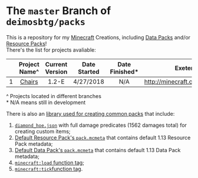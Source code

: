 # The `master` Branch of `deimosbtg/packs`

This is a repository for my [Minecraft][mcl] Creations, including [Data Packs][dtl] and/or [Resource Packs][rpl]!    
There's the list for projects avaliable:

  |     | Project Name^ | Current Version | Date Started | Date Finished\* | Exeternal Download Link |
  | --- | :---: | :---: | :---: | :---: | :---: |
  | 1 | [Chairs][chr] | 1.2-E | 4/27/2018 | N/A | http://minecraft.curseforge.com/projects/chairs |

  \^ Projects located in different branches    
  \* N/A means still in development

There is also an [library used for creating common packs][lib] that include:    
1. [`diamond_hoe.json`][dho] with full damage predicates (1562 damages total) for creating custom items;    
2. [Default Resource Pack's `pack.mcmeta`][drp] that contains default 1.13 Resource Pack metadata;    
3. [Default Data Pack's `pack.mcmeta`][ddp] that contains default 1.13 Data Pack metadata;    
4. [`minecraft:load` function tag][lft];    
5. [`minecraft:tick`function tag][tft].    

[mcl]: http://minecraft.net
[dtl]: http://minecraft.gamepedia.com/data_pack
[rpl]: http://minecraft.gamepedia.com/resource_pack
[chr]: https://github.com/deimosbtg/packs/tree/chairs
[lib]: .libraries
[dho]: .libraries/resource_pack/assets/minecraft/models/item/diamond_hoe.json
[drp]: .libraries/resource_pack/pack.mcmeta
[ddp]: .libraries/data_pack/pack.mcmeta
[lft]: .libraries/data_pack/data/minecraft/tags/functions/load.json
[tft]: .libraries/data_pack/data/minecraft/tags/functions/tick.json
